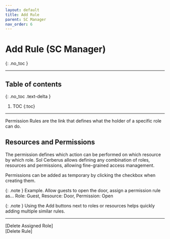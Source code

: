 ```yaml
---
layout: default
title: Add Rule
parent: SC Manager
nav_order: 6
---
```


# Add Rule (SC Manager)
{: .no_toc }

---


## Table of contents
{: .no_toc .text-delta }

1. TOC
{:toc}

---
Permission Rules are the link that defines what the holder of a specific role can do.

## Resources and Permissions
The permission defines which action can be performed on which resource by which role. Sol Cerberus allows defining any combination of roles, resources and permissions, allowing fine-grained access management. 

Permissions can be added as temporary by clicking the checkbox when creating them.

{: .note }
Example. Allow guests to open the door, assign a permission rule as... 
Role: Guest, Resource: Door, Permission: Open

{: .note }
Using the Add buttons next to roles or resources helps quickly adding multiple similar rules.

---

<div class="prev-next">
<div markdown="1">
[Delete Assigned Role]
</div>
<div markdown="1">
[Delete Rule]
</div>
</div>

[Delete Assigned Role]: ../delete-assigned-role
[Delete Rule]: ../delete-rule

